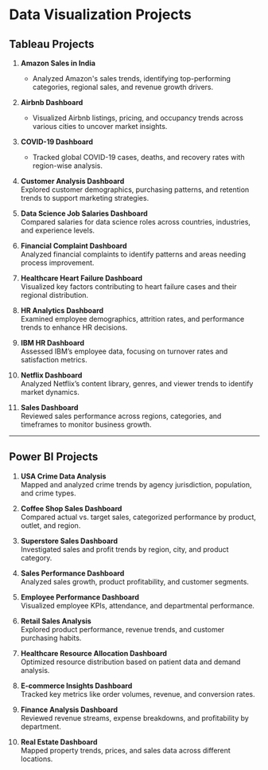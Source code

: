 # Data Visualization Projects   

## Tableau Projects  

1. **Amazon Sales in India**  
   - Analyzed Amazon's sales trends, identifying top-performing categories, regional sales, and revenue growth drivers.  

2. **Airbnb Dashboard**  
   - Visualized Airbnb listings, pricing, and occupancy trends across various cities to uncover market insights.  

3. **COVID-19 Dashboard**  
   - Tracked global COVID-19 cases, deaths, and recovery rates with region-wise analysis.  

4. **Customer Analysis Dashboard**  
   Explored customer demographics, purchasing patterns, and retention trends to support marketing strategies.  

5. **Data Science Job Salaries Dashboard**  
   Compared salaries for data science roles across countries, industries, and experience levels.  

6. **Financial Complaint Dashboard**  
   Analyzed financial complaints to identify patterns and areas needing process improvement.  

7. **Healthcare Heart Failure Dashboard**  
   Visualized key factors contributing to heart failure cases and their regional distribution.  

8. **HR Analytics Dashboard**  
   Examined employee demographics, attrition rates, and performance trends to enhance HR decisions.  

9. **IBM HR Dashboard**  
   Assessed IBM’s employee data, focusing on turnover rates and satisfaction metrics.  

10. **Netflix Dashboard**  
    Analyzed Netflix’s content library, genres, and viewer trends to identify market dynamics.  

11. **Sales Dashboard**  
    Reviewed sales performance across regions, categories, and timeframes to monitor business growth.

---

## Power BI Projects  

1. **USA Crime Data Analysis**  
   Mapped and analyzed crime trends by agency jurisdiction, population, and crime types.  

2. **Coffee Shop Sales Dashboard**  
   Compared actual vs. target sales, categorized performance by product, outlet, and region.  

3. **Superstore Sales Dashboard**  
   Investigated sales and profit trends by region, city, and product category.  

4. **Sales Performance Dashboard**  
   Analyzed sales growth, product profitability, and customer segments.  

5. **Employee Performance Dashboard**  
   Visualized employee KPIs, attendance, and departmental performance.  

6. **Retail Sales Analysis**  
   Explored product performance, revenue trends, and customer purchasing habits.  

7. **Healthcare Resource Allocation Dashboard**  
   Optimized resource distribution based on patient data and demand analysis.  

8. **E-commerce Insights Dashboard**  
   Tracked key metrics like order volumes, revenue, and conversion rates.  

9. **Finance Analysis Dashboard**  
   Reviewed revenue streams, expense breakdowns, and profitability by department.  

10. **Real Estate Dashboard**  
    Mapped property trends, prices, and sales data across different locations.  
